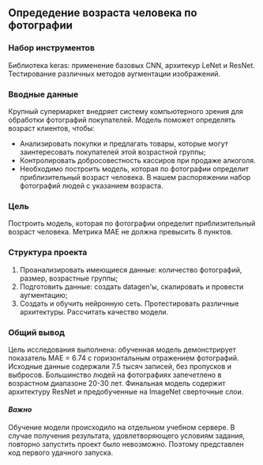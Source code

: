 
## Опредедение возраста человека по фотографии
### Набор инструментов
Библиотека keras: применение базовых CNN, архитекур LeNet и ResNet.
Тестирование различных методов аугментации изображений.
### Вводные данные
Крупный супермаркет внедряет систему компьютерного зрения для обработки фотографий покупателей.
Модель поможет определять возраст клиентов, чтобы:
* Анализировать покупки и предлагать товары, которые могут заинтересовать покупателей этой возрастной группы;
* Контролировать добросовестность кассиров при продаже алкоголя.
* Необходимо построить модель, которая по фотографии определит приблизительный возраст человека.
В нашем распоряжении набор фотографий людей с указанием возраста.

### Цель

Построить модель, которая по фотографии определит приблизительный возраст человека. Метрика MAE не должна превысить 8 пунктов.

### Структура проекта
1. Проанализировать имеющиеся данные: количество фотографий, размер, возрастные группы;
2. Подготовить данные: создать datagen'ы, скалировать и провести аугментацию;
3. Создать и обучить нейронную сеть. Протестировать различные архитектуры. Рассчитать качество модели.  

### Общий вывод 
Цель исследования выполнена: обученная модель демонстрирует показатель MAE = 6.74 с горизонтальным отражением фотографий.
Исходные данные содержали 7.5 тысяч записей, без пропусков и выбросов. Большинство людей на фотографиях запечетлено в возрастном диапазоне 20-30 лет. Финальная модель содержит архитектуру ResNet и предобученные на ImageNet сверточные слои.  

#### *Важно*
Обучение модели происходило на отдельном учебном сервере. В случае получения результата, удовлетворяющего условиям задания, повторно запустить проект было невозможно. Поэтому представлен код первого удачного запуска.


```python

```
